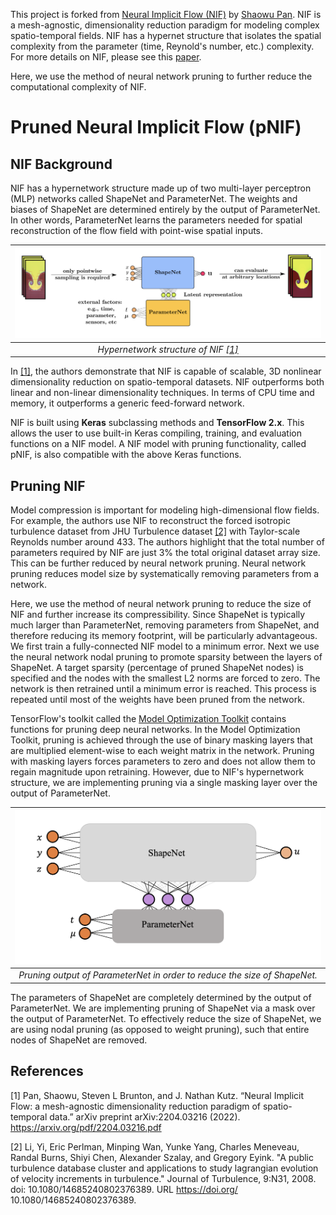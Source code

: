 This project is forked from [Neural Implicit Flow (NIF)](https://github.com/pswpswpsw/nif#neural-implicit-flow-nif-mesh-agnostic-dimensionality-reduction) by [Shaowu Pan](http://www.shaowupan.com/). NIF is a mesh-agnostic, dimensionality reduction paradigm for modeling complex spatio-temporal fields. NIF has a hypernet structure that isolates the spatial complexity from the parameter (time, Reynold's number, etc.) complexity. For more details on NIF, please see this [paper](https://arxiv.org/pdf/2204.03216.pdf).

Here, we use the method of neural network pruning to further reduce the computational complexity of NIF. 

# Pruned Neural Implicit Flow (pNIF)

## NIF Background

NIF has a hypernetwork structure made up of two multi-layer perceptron (MLP) networks called ShapeNet and ParameterNet. The weights and biases of ShapeNet are determined entirely by the output of ParameterNet. In other words, ParameterNet learns the parameters needed for spatial reconstruction of the flow field with point-wise spatial inputs. 

| ![nif_structure](figs/nif.jpg) | 
|:--:| 
| *Hypernetwork structure of NIF [[1]](#1)* |

In [[1]](#1), the authors demonstrate that NIF is capable of scalable, 3D nonlinear dimensionality reduction on spatio-temporal datasets. NIF outperforms both linear and non-linear dimensionality techniques. In terms of CPU time and memory, it outperforms a generic feed-forward network. 

NIF is built using **Keras** subclassing methods and **TensorFlow 2.x**. This allows the user to use built-in Keras compiling, training, and evaluation functions on a NIF model. A NIF model with pruning functionality, called pNIF, is also compatible with the above Keras functions. 

## Pruning NIF 

Model compression is important for modeling high-dimensional flow fields. For example, the authors use NIF to reconstruct the forced isotropic turbulence dataset from JHU Turbulence dataset [[2]](#2) with Taylor-scale Reynolds number around 433. The authors highlight that the total number of parameters required by NIF are just 3% the total original dataset array size. This can be further reduced by neural network pruning. Neural network pruning reduces model size by systematically removing parameters from a network.

Here, we use the method of neural network pruning to reduce the size of NIF and further increase its compressibility. Since ShapeNet is typically much larger than ParameterNet, removing parameters from ShapeNet, and therefore reducing its memory footprint, will be particularly advantageous. We first train a fully-connected NIF model to a minimum error. Next we use the neural network nodal pruning to promote sparsity between the layers of ShapeNet. A target sparsity (percentage of pruned ShapeNet nodes) is specified and the nodes with the smallest L2 norms are forced to zero. The network is then retrained until a minimum error is reached. This process is repeated until most of the weights have been pruned from the network.

TensorFlow's toolkit called the [Model Optimization Toolkit](https://www.tensorflow.org/model_optimization/guide/pruning/comprehensive_guide.md) contains functions for pruning deep neural networks. In the Model Optimization Toolkit, pruning is achieved through the use of binary masking layers that are multiplied element-wise to each weight matrix in the network. Pruning with masking layers forces parameters to zero and does not allow them to regain magnitude upon retraining. However, due to NIF's hypernetwork structure, we are implementing pruning via a single masking layer over the output of ParameterNet. 


| ![nif_structure](figs/pnif_fig.jpg) | 
|:--:| 
| *Pruning output of ParameterNet in order to reduce the size of ShapeNet.* |

The parameters of ShapeNet are completely determined by the output of ParameterNet. We are implementing pruning of ShapeNet via a mask over the output of ParameterNet. To effectively reduce the size of ShapeNet, we are using nodal pruning (as opposed to weight pruning), such that entire nodes of ShapeNet are removed. 

## References
<a id="1">[1]</a> 
Pan, Shaowu, Steven L Brunton, and J. Nathan Kutz. “Neural Implicit Flow: a mesh-agnostic dimensionality reduction paradigm of spatio-temporal data.” arXiv preprint arXiv:2204.03216 (2022). https://arxiv.org/pdf/2204.03216.pdf

<a id="2">[2]</a>
Li, Yi, Eric Perlman, Minping Wan, Yunke Yang, Charles Meneveau, Randal Burns, Shiyi
Chen, Alexander Szalay, and Gregory Eyink. "A public turbulence database cluster and
applications to study lagrangian evolution of velocity increments in turbulence." Journal
of Turbulence, 9:N31, 2008. doi: 10.1080/14685240802376389. URL https://doi.org/
10.1080/14685240802376389.
